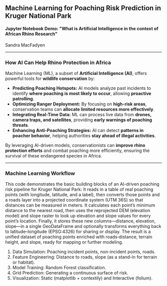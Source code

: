 ## **Machine Learning for Poaching Risk Prediction in Kruger National Park**

#### Jupyter Notebook Demo: "What is Artificial Intelligence in the context of African Rhino Research"
Sandra MacFadyen

---

### **How AI Can Help Rhino Protection in Africa**
Machine Learning (ML), a subset of **Artificial Intelligence (AI)**, offers powerful tools for **wildlife conservation** by:

- **Predicting Poaching Hotspots:** AI models analyze past incidents to identify **where poaching is most likely to occur**, allowing **proactive patrolling**.
- **Optimizing Ranger Deployment:** By focusing on **high-risk areas**, conservation teams can **allocate limited resources more effectively**.
- **Integrating Real-Time Data:** ML can process live data from **drones, camera traps, and satellites**, providing **early warnings of poaching threats**.
- **Enhancing Anti-Poaching Strategies:** AI can detect **patterns in poacher behavior**, helping authorities **stay ahead of illegal activities**.

By leveraging AI-driven models, conservationists can **improve rhino protection efforts** and combat poaching more efficiently, ensuring the survival of these endangered species in Africa.

---

### Machine Learning Workflow
This code demonstrates the basic building blocks of an AI-driven poaching risk pipeline for Kruger National Park:
It reads in a table of real poaching points (with longitude, latitude, and a label), then converts those points and a roads layer into a projected coordinate system (UTM 36S) so that distances can be measured in meters. It calculates each point’s minimum distance to the nearest road, then uses the reprojected DEM (elevation model) and slope raster to look up elevation and slope values for every point’s location. Finally, it stores these new columns—distance, elevation, slope—in a single GeoDataFrame and optionally transforms everything back to latitude–longitude (EPSG:4326) for sharing or display. The result is a unified dataset of poaching points enriched with roads‐distance, terrain height, and slope, ready for mapping or further modeling.

1. Data Simulation: Poaching incident points, non-incident points, roads.   
2. Feature Engineering: Distance to roads, slope (as a stand-in for terrain or habitat).   
3. Model Training: Random Forest classification.   
4. Grid Prediction: Generating a continuous surface of risk.   
5. Visualization: Static (matplotlib + contextily) and Interactive (folium).